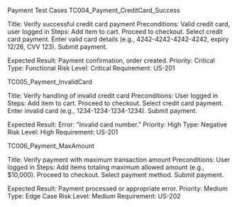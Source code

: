 Payment Test Cases
TC004_Payment_CreditCard_Success

Title: Verify successful credit card payment
Preconditions: Valid credit card, user logged in
Steps:
Add item to cart.
Proceed to checkout.
Select credit card payment.
Enter valid card details (e.g., 4242-4242-4242-4242, expiry 12/26, CVV 123).
Submit payment.


Expected Result: Payment confirmation, order created.
Priority: Critical
Type: Functional
Risk Level: Critical
Requirement: US-201

TC005_Payment_InvalidCard

Title: Verify handling of invalid credit card
Preconditions: User logged in
Steps:
Add item to cart.
Proceed to checkout.
Select credit card payment.
Enter invalid card (e.g., 1234-1234-1234-1234).
Submit payment.


Expected Result: Error: "Invalid card number."
Priority: High
Type: Negative
Risk Level: High
Requirement: US-201

TC006_Payment_MaxAmount

Title: Verify payment with maximum transaction amount
Preconditions: User logged in
Steps:
Add items totaling maximum allowed amount (e.g., $10,000).
Proceed to checkout.
Select payment method.
Submit payment.


Expected Result: Payment processed or appropriate error.
Priority: Medium
Type: Edge Case
Risk Level: Medium
Requirement: US-202
